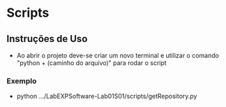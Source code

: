 
# Scripts

## Instruções de Uso
* Ao abrir o projeto deve-se criar um novo terminal e utilizar o comando "python + (caminho do arquivo)" para rodar o script

### Exemplo
* python .../LabEXPSoftware-Lab01S01/scripts/getRepository.py
